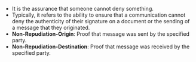 - It is the assurance that someone cannot deny something.
- Typically, it refers to the ability to ensure that a communication cannot deny the authenticity of their signature on a document or the sending of a message that they originated.
- **Non-Repudiation-Origin**: Proof that message was sent by the specified party.
- **Non-Repudiation-Destination**: Proof that message was received by the specified party.